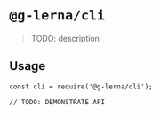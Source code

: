 # `@g-lerna/cli`

> TODO: description

## Usage

```
const cli = require('@g-lerna/cli');

// TODO: DEMONSTRATE API
```
